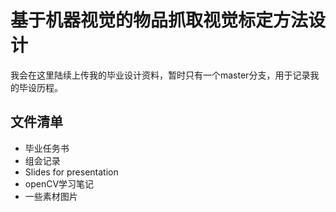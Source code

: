 # 基于机器视觉的物品抓取视觉标定方法设计
我会在这里陆续上传我的毕业设计资料，暂时只有一个master分支，用于记录我的毕设历程。

## 文件清单

- 毕业任务书
- 组会记录
- Slides for presentation
- openCV学习笔记
- 一些素材图片
